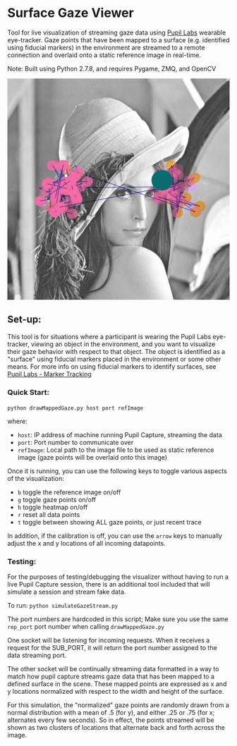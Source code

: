 # Surface Gaze Viewer

Tool for live visualization of streaming gaze data using [Pupil Labs](http://www.pupil-labs.com) wearable eye-tracker. Gaze points that have been mapped to a surface (e.g. identified using fiducial markers) in the environment are streamed to a remote connection and overlaid onto a static reference image in real-time. 

Note:
Built using Python 2.7.8, and requires Pygame, ZMQ, and OpenCV

![Demo](demo.gif)


## Set-up:
This tool is for situations where a participant is wearing the Pupil Labs eye-tracker, viewing an object in the environment, and you want to visualize their gaze behavior with respect to that object. The object is identified as a "surface" using fiducial markers placed in the environment or some other means. For more info on using fiducial markers to identify surfaces, see [Pupil Labs - Marker Tracking](https://docs.pupil-labs.com/#marker-tracking)

### Quick Start:
`python drawMappedGaze.py host port refImage`

where:

- `host`: IP address of machine running Pupil Capture, streaming the data
- `port`: Port number to communicate over
- `refImage`: Local path to the image file to be used as static reference image (gaze points will be overlaid onto this image)

Once it is running, you can use the following keys to toggle various aspects of the visualization:

- `b` toggle the reference image on/off
- `g` toggle gaze points on/off
- `h` toggle heatmap on/off
- `r` reset all data points
- `t` toggle between showing ALL gaze points, or just recent trace

In addition, if the calibration is off, you can use the `arrow` keys to manually adjust the x and y locations of all incoming datapoints. 


### Testing:
For the purposes of testing/debugging the visualizer without having to run a live Pupil Capture session, there is an additional tool included that will simulate a session and stream fake data.

To run:
`python simulateGazeStream.py`

The port numbers are hardcoded in this script; Make sure you use the same `rep_port` port number when calling `drawMappedGaze.py`

One socket will be listening for incoming requests. When it receives a request for the SUB_PORT, 
it will return the port number assigned to the data streaming port. 

The other socket will be continually streaming data formatted in a way to match how pupil capture
streams gaze data that has been mapped to a defined surface in the scene. These mapped points are expressed
as x and y locations normalized with respect to the width and height of the surface. 

For this simulation, the "normalized" gaze points are randomly drawn from a normal distribution with a mean
of .5 (for y), and either .25 or .75 (for x; alternates every few seconds). So in effect, the points streamed will
be shown as two clusters of locations that alternate back and forth across the image.    








